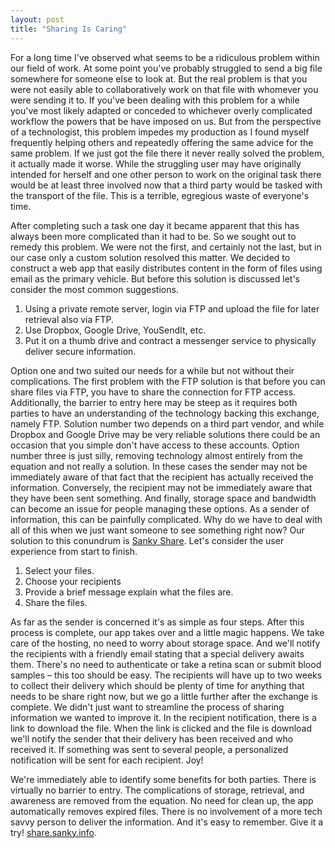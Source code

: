```yaml
---
layout: post
title: "Sharing Is Caring"
---
```


For a long time I've observed what seems to be a ridiculous problem within our field of work. At some point you've probably struggled to send a big file somewhere for someone else to look at. But the real problem is that you were not easily able to collaboratively work on that file with whomever you were sending it to. If you've been dealing with this problem for a while you've most likely adapted or conceded to whichever overly complicated workflow the powers that be have imposed on us. But from the perspective of a technologist, this problem impedes my production as I found myself frequently helping others and repeatedly offering the same advice for the same problem. If we just got the file there it never really solved the problem, it actually made it worse. While the struggling user may have originally intended for herself and one other person to work on the original task there would be at least three involved now that a third party would be tasked with the transport of the file. This is a terrible, egregious waste of everyone's time.

After completing such a task one day it became apparent that this has always been more complicated than it had to be. So we sought out to remedy this problem. We were not the first, and certainly not the last, but in our case only a custom solution resolved this matter. We decided to construct a web app that easily distributes content in the form of files using email as the primary vehicle. But before this solution is discussed let's consider the most common suggestions.

1. Using a private remote server, login via FTP and upload the file for later retrieval also via FTP.
2. Use Dropbox, Google Drive, YouSendIt, etc.
3. Put it on a thumb drive and contract a messenger service to physically deliver secure information.

Option one and two suited our needs for a while but not without their complications. The first problem with the FTP solution is that before you can share files via FTP, you have to share the connection for FTP access. Additionally, the barrier to entry here may be steep as it requires both parties to have an understanding of the technology backing this exchange, namely FTP. Solution number two depends on a third part vendor, and while Dropbox and Google Drive may be very reliable solutions there could be an occasion that you simple don't have access to these accounts. Option number three is just silly, removing technology almost entirely from the equation and not really a solution. In these cases the sender may not be immediately aware of that fact that the recipient has actually received the information. Conversely, the recipient may not be immediately aware that they have been sent something. And finally, storage space and bandwidth can become an issue for people managing these options. As a sender of information, this can be painfully complicated. Why do we have to deal with all of this when we just want someone to see something right now? Our solution to this conundrum is [Sanky Share](https://share.sanky.info). Let's consider the user experience from start to finish.

1. Select your files.
2. Choose your recipients
3. Provide a brief message explain what the files are.
4. Share the files.

As far as the sender is concerned it's as simple as four steps. After this process is complete, our app takes over and a little magic happens. We take care of the hosting, no need to worry about storage space. And we'll notify the recipients with a friendly email stating that a special delivery awaits them. There's no need to authenticate or take a retina scan or submit blood samples – this too should be easy. The recipients will have up to two weeks to collect their delivery which should be plenty of time for anything that needs to be share right now, but we go a little further after the exchange is complete. We didn't just want to streamline the process of sharing information we wanted to improve it. In the recipient notification, there is a link to download the file. When the link is clicked and the file is download we'll notify the sender that their delivery has been received and who received it. If something was sent to several people, a personalized notification will be sent for each recipient. Joy!

We're immediately able to identify some benefits for both parties. There is virtually no barrier to entry. The complications of storage, retrieval, and awareness are removed from the equation. No need for clean up, the app automatically removes expired files. There is no involvement of a more tech savvy person to deliver the information. And it's easy to remember. Give it a try! [share.sanky.info](https://share.sanky.info).
